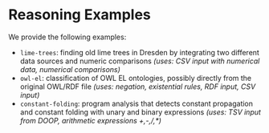 # Reasoning Examples

We provide the following examples:
* `lime-trees`: finding old lime trees in Dresden by integrating two different data sources and numeric comparisons
   *(uses: CSV input with numerical data, numerical comparisons)*
* `owl-el`: classification of OWL EL ontologies, possibly directly from the original OWL/RDF file
  *(uses: negation, existential rules, RDF input, CSV input)*
* `constant-folding`: program analysis that detects constant propagation and constant folding with unary and binary expressions
  *(uses: TSV input from DOOP, arithmetic expressions \+,\-,\/,\*)*
